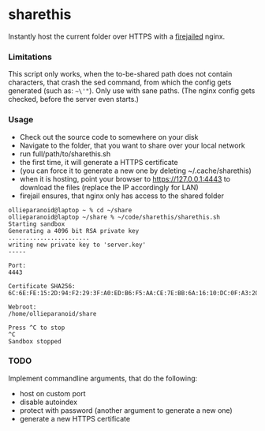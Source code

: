 # sharethis
Instantly host the current folder over HTTPS with a [firejailed](https://github.com/netblue30/firejail) nginx.

### Limitations
This script only works, when the to-be-shared path does not contain characters, that crash the sed command, from which the config gets generated (such as: `~\'"`). Only use with sane paths.
(The nginx config gets checked, before the server even starts.)


### Usage
* Check out the source code to somewhere on your disk
* Navigate to the folder, that you want to share over your local network
* run full/path/to/sharethis.sh
* the first time, it will generate a HTTPS certificate
* (you can force it to generate a new one by deleting ~/.cache/sharethis)
* when it is hosting, point your browser to https://127.0.0.1:4443 to download the files (replace the IP accordingly for LAN)
* firejail ensures, that nginx only has access to the shared folder

```
ollieparanoid@laptop ~ % cd ~/share
ollieparanoid@laptop ~/share % ~/code/sharethis/sharethis.sh
Starting sandbox
Generating a 4096 bit RSA private key
.......................
writing new private key to 'server.key'
-----

Port:
4443

Certificate SHA256:
6C:6E:FE:15:2D:94:F2:29:3F:A0:ED:B6:F5:AA:CE:7E:BB:6A:16:10:DC:0F:A3:20:16:10:4E:F8:C4:14:1F:95

Webroot:
/home/ollieparanoid/share

Press ^C to stop
^C
Sandbox stopped
```

### TODO
Implement commandline arguments, that do the following:
* host on custom port
* disable autoindex
* protect with password (another argument to generate a new one)
* generate a new HTTPS certificate
